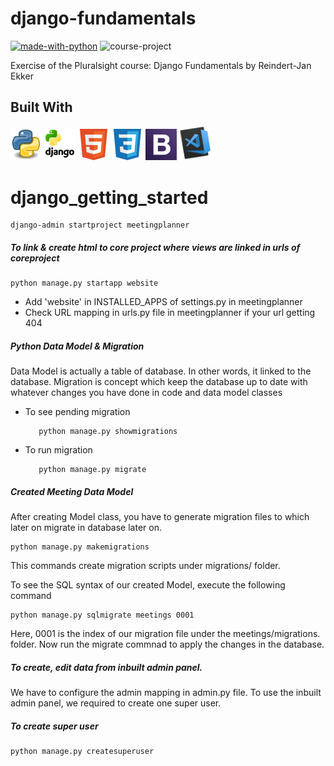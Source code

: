 # django-fundamentals
[![made-with-python](https://img.shields.io/badge/Made%20with-Python-1f425f.svg)](https://www.python.org/)
![course-project](https://img.shields.io/badge/Project-Course-orange.svg)

Exercise of the Pluralsight course: Django Fundamentals by Reindert-Jan Ekker


## Built With
<a href="https://www.python.org/"><img src="https://raw.githubusercontent.com/BorjaG90/media/master/img/logos/python.png" width=50 alt="Python 3.6.1"></a>
<a href="https://www.djangoproject.com/"><img src="https://raw.githubusercontent.com/BorjaG90/media/master/img/logos/django.png" width=50 alt="Django 2.1.5"></a>
<a href="https://developer.mozilla.org/es/docs/HTML/HTML5"><img src="https://raw.githubusercontent.com/BorjaG90/media/master/img/logos/HTML5.png" width=50 alt="HTML5"></a>
<a href="https://developer.mozilla.org/es/docs/Web/CSS"><img src="https://raw.githubusercontent.com/BorjaG90/media/master/img/logos/css3.png" width=50 alt="CSS3"></a>
<a href="https://getbootstrap.com/"><img src="https://raw.githubusercontent.com/BorjaG90/media/master/img/logos/bootstrap.png" width=50 alt="Bootstrap"></a>
<a href="https://code.visualstudio.com/"><img src="https://raw.githubusercontent.com/BorjaG90/media/master/img/logos/vscode.png" width=50 alt="VSCode"></a>


# django_getting_started
    django-admin startproject meetingplanner

#####   To link & create html to core project where views are linked in urls of coreproject
    python manage.py startapp website

- Add 'website' in INSTALLED_APPS of settings.py in meetingplanner
- Check URL mapping in urls.py file in meetingplanner if your url getting 404


##### Python Data Model & Migration
Data Model is actually a table of database. In other words, it linked to the database.
Migration is concept which keep the database up to date with whatever changes you have done in code and data model classes
- To see pending migration
        
         python manage.py showmigrations
- To run migration

         python manage.py migrate
         
##### Created Meeting Data Model
After creating Model class, you have to generate migration files to which later on migrate in database later on.

    python manage.py makemigrations

This commands create migration scripts under migrations/ folder.

To see the SQL syntax of our created Model, execute the following command

    python manage.py sqlmigrate meetings 0001
Here, 0001 is the index of our migration file under the meetings/migrations. folder.
Now run the migrate commnad to apply the changes in the database.


##### To create, edit data from inbuilt admin panel.
We have to configure the admin mapping in admin.py file.
To use the inbuilt admin panel, we required to create one super user.

##### To create super user
    python manage.py createsuperuser

